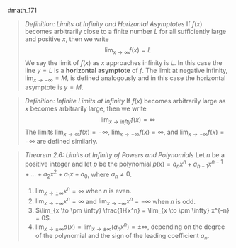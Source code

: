 #math_171 

> *Definition: Limits at Infinity and Horizontal Asymptotes*
> If $f(x)$ becomes arbitrarily close to a finite number $L$ for all sufficiently large and positive $x$, then we write
> $$ \lim_{x \to \infty} f(x) = L $$
> We say the limit of $f(x)$ as $x$ approaches infinity is $L$. In this case the line $y = L$ is a **horizontal asymptote** of $f$. The limit at negative infinity, $\lim_{x \to -\infty} = M$, is defined analogously and in this case the horizontal asymptote is $y = M$.

> *Definition: Infinite Limits at Infinity*
> If $f(x)$ becomes arbitrarily large as $x$ becomes arbitrarily large, then we write
> $$ \lim_{x \to infty} f(x) = \infty $$
> The limits $\lim_{x \to \infty} f(x) = -\infty$, $\lim_{x \to -\infty} f(x) = \infty$, and $\lim_{x \to -\infty} f(x) = -\infty$ are defined similarly.

> *Theorem 2.6: Limits at Infinity of Powers and Polynomials*
> Let $n$ be a positive integer and let $p$ be the polynomial $p(x) = a_n x^n + a_{n - 1} x^{n - 1} + \ldots + a_2 x^2 + a_1 x + a_0$, where $a_n \neq 0$.
> 1. $\lim_{x \to \pm \infty} x^n = \infty$ when $n$ is even.
> 2. $\lim_{x \to +\infty} x^n = \infty$ and $\lim_{x \to -\infty} x^n = -\infty$ when $n$ is odd.
> 3. $\lim_{x \to \pm \infty} \frac{1}{x^n} = \lim_{x \to \pm \infty} x^{-n} = 0$.
> 4. $\lim_{x \to \pm \infty} p(x) = \lim_{x \to \pm \infty} (a_n x^n) = \pm \infty$, depending on the degree of the polynomial and the sign of the leading coefficient $a_n$.